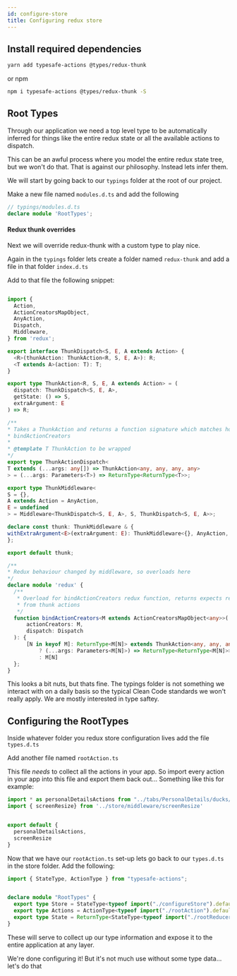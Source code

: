 ```yaml
---
id: configure-store
title: Configuring redux store
---
```

## Install required dependencies

```sh
yarn add typesafe-actions @types/redux-thunk
```
or npm
```sh
npm i typesafe-actions @types/redux-thunk -S
```
## Root Types
Through our application we need a top level type to be automatically inferred for things like the entire redux state or all the available actions to dispatch.

This can be an awful process where you model the entire redux state tree, but we won't do that.  That is against our philosophy.  Instead lets infer them.

We will start by going back to our `typings` folder at the root of our project.

Make a new file named `modules.d.ts` and add the following

```ts
// typings/modules.d.ts
declare module 'RootTypes';
```

#### Redux thunk overrides
Next we will override redux-thunk with a custom type to play nice.

Again in the `typings` folder lets create a folder named `redux-thunk` and add a file in that folder `index.d.ts`

Add to that file the following snippet:
```ts

import {
  Action,
  ActionCreatorsMapObject,
  AnyAction,
  Dispatch,
  Middleware,
} from 'redux';

export interface ThunkDispatch<S, E, A extends Action> {
  <R>(thunkAction: ThunkAction<R, S, E, A>): R;
  <T extends A>(action: T): T;
}

export type ThunkAction<R, S, E, A extends Action> = (
  dispatch: ThunkDispatch<S, E, A>,
  getState: () => S,
  extraArgument: E
) => R;

/**
* Takes a ThunkAction and returns a function signature which matches how it would appear when processed using
* bindActionCreators
*
* @template T ThunkAction to be wrapped
*/
export type ThunkActionDispatch<
T extends (...args: any[]) => ThunkAction<any, any, any, any>
> = (...args: Parameters<T>) => ReturnType<ReturnType<T>>;

export type ThunkMiddleware<
S = {},
A extends Action = AnyAction,
E = undefined
> = Middleware<ThunkDispatch<S, E, A>, S, ThunkDispatch<S, E, A>>;

declare const thunk: ThunkMiddleware & {
withExtraArgument<E>(extraArgument: E): ThunkMiddleware<{}, AnyAction, E>;
};

export default thunk;

/**
* Redux behaviour changed by middleware, so overloads here
*/
declare module 'redux' {
  /**
   * Overload for bindActionCreators redux function, returns expects responses
   * from thunk actions
   */
  function bindActionCreators<M extends ActionCreatorsMapObject<any>>(
      actionCreators: M,
      dispatch: Dispatch
  ): {
      [N in keyof M]: ReturnType<M[N]> extends ThunkAction<any, any, any, any>
          ? (...args: Parameters<M[N]>) => ReturnType<ReturnType<M[N]>>
          : M[N]
  };
}
```

This looks a bit nuts, but thats fine.  The typings folder is not something we interact with on a daily basis so the typical Clean Code standards we won't really apply.  We are mostly interested in type saftey.

## Configuring the RootTypes

Inside whatever folder you redux store configuration lives add the file `types.d.ts`

Add another file named `rootAction.ts`

This file *needs* to collect all the actions in your app.  So import every action in your app into this file and export them back out... Something like this for example:

```ts
import * as personalDetailsActions from "../tabs/PersonalDetails/ducks/actions";
import { screenResize} from '../store/middleware/screenResize'


export default {
  personalDetailsActions,
  screenResize
}
```

Now that we have our `rootAction.ts` set-up lets go back to our `types.d.ts` in the store folder.  Add the following:

```ts
import { StateType, ActionType } from "typesafe-actions";


declare module "RootTypes" {
  export type Store = StateType<typeof import("./configureStore").default>;
  export type Actions = ActionType<typeof import("./rootAction").default>;
  export type State = ReturnType<StateType<typeof import("./rootReducer").default>>;
}

```

These will serve to collect up our type information and expose it to the entire application at any layer.


We're done configuring it!  But it's not much use without some type data... let's do that